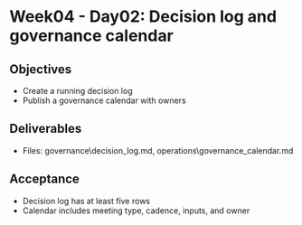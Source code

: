# Week04 - Day02: Decision log and governance calendar

## Objectives
- Create a running decision log
- Publish a governance calendar with owners

## Deliverables
- Files: governance\decision_log.md, operations\governance_calendar.md

## Acceptance
- Decision log has at least five rows
- Calendar includes meeting type, cadence, inputs, and owner
